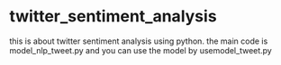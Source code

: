 # twitter_sentiment_analysis
this is about twitter sentiment analysis using python. the main code is model_nlp_tweet.py and you can use the model by usemodel_tweet.py
